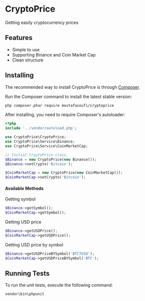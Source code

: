 # CryptoPrice
Getting easily cryptocurrency prices

## Features
- Simple to use
- Supporting Binance and Coin Market Cap
- Clean structure

## Installing

The recommended way to install CryptoPrice is through [Composer](http://getcomposer.org).

Run the Composer command to install the latest stable version:

```bash
php composer.phar require mostafasoufi/cryptoprice
```

After installing, you need to require Composer's autoloader:

```php
<?php
include '../vendor/autoload.php';

use CryptoPrice\CryptoPrice;
use CryptoPrice\Service\Binance;
use CryptoPrice\Service\CoinMarketCap;

// Initial CryptoPrice class.
$Binance = new CryptoPrice(new Binance());
$Binance->setCrypto('Bitcoin');

$CoinMarketCap = new CryptoPrice(new CoinMarketCap());
$CoinMarketCap->setCrypto('Bitcoin');
```

#### Available Methods

Getting symbol
```php
$Binance->getSymbol();
$CoinMarketCap->getSymbol();
```

Getting USD price
```php
$Binance->getUSDPrice();
$CoinMarketCap->getUSDPrice();
```

Getting USD price by symbol
```php
$Binance->getUSDPriceBYSymbol('BTCTUSD');
$CoinMarketCap->getUSDPriceBYSymbol('BTC');
```

## Running Tests

To run the unit tests, execute the following command:
```bash
vendor\bin\phpunit
```
